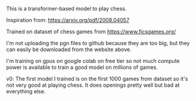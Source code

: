 This is a transformer-based model to play chess.

Inspiration from:
https://arxiv.org/pdf/2008.04057



Trained on dataset of chess games from https://www.ficsgames.org/

I'm not uploading the pgn files to github because they are too big, but they can easily be downloaded from the website above.

I'm training on gpus on google colab on free tier so not much compute power is available to train a good model on millions of games.

v0:
The first model I trained is on the first 1000 games from dataset so it's not very good at playing chess. It does openings pretty well but bad at everything else.

